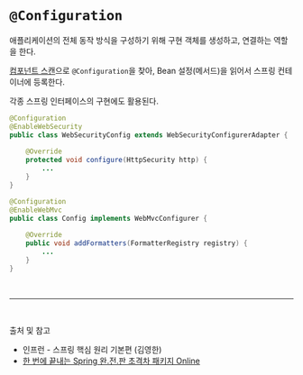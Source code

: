 # `@Configuration`

애플리케이션의 전체 동작 방식을 구성하기 위해 구현 객체를 생성하고, 연결하는 역할을 한다.

<a href="https://github.com/ddalam/ddalam-wiki/blob/master/Spring/component_scan.md#component-scan">컴포넌트 스캔</a>으로 `@Configuration`을 찾아, Bean 설정(메서드)을 읽어서 스프링 컨테이너에 등록한다. 

각종 스프링 인터페이스의 구현에도 활용된다.
```java
@Configuration
@EnableWebSecurity
public class WebSecurityConfig extends WebSecurityConfigurerAdapter {
    
    @Override
    protected void configure(HttpSecurity http) {
        ...
    }
}
```
```java
@Configuration
@EnableWebMvc
public class Config implements WebMvcConfigurer {
    
    @Override
    public void addFormatters(FormatterRegistry registry) {
        ...
    }
}
```


<br/>

---

<br/>

출처 및 참고
- 인프런 - 스프링 핵심 원리 기본편 (김영한)
- [한 번에 끝내는 Spring 완.전.판 초격차 패키지 Online](https://fastcampus.co.kr/dev_online_spring)